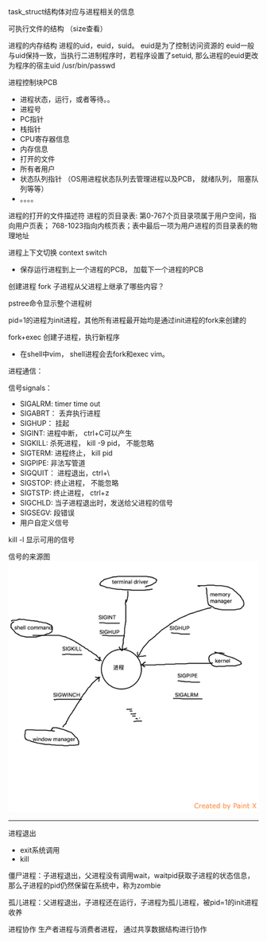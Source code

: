 task_struct结构体对应与进程相关的信息

可执行文件的结构 （size查看）

进程的内存结构
进程的uid，euid，suid。
euid是为了控制访问资源的
euid一般与uid保持一致，当执行二进制程序时，若程序设置了setuid, 那么进程的euid更改为程序的宿主uid
/usr/bin/passwd


进程控制块PCB
+ 进程状态，运行，或者等待。。
+ 进程号
+ PC指针
+ 栈指针
+ CPU寄存器信息
+ 内存信息
+ 打开的文件
+ 所有者用户
+ 状态队列指针 （OS用进程状态队列去管理进程以及PCB， 就绪队列， 阻塞队列等等）
+ 。。。。

进程的打开的文件描述符
进程的页目录表: 第0-767个页目录项属于用户空间，指向用户页表； 768-1023指向内核页表；表中最后一项为用户进程的页目录表的物理地址


进程上下文切换 context switch
+ 保存运行进程到上一个进程的PCB， 加载下一个进程的PCB

创建进程 fork 子进程从父进程上继承了哪些内容？


pstree命令显示整个进程树

pid=1的进程为init进程，其他所有进程最开始均是通过init进程的fork来创建的



fork+exec 创建子进程，执行新程序
+ 在shell中vim， shell进程会去fork和exec vim。

进程通信：

信号signals：

+ SIGALRM:  timer time out
+ SIGABRT： 丢弃执行进程
+ SIGHUP： 挂起
+ SIGINT: 进程中断， ctrl+C可以产生
+ SIGKILL: 杀死进程， kill -9 pid， 不能忽略
+ SIGTERM: 进程终止， kill pid
+ SIGPIPE: 非法写管道
+ SIGQUIT： 进程退出，ctrl+\
+ SIGSTOP: 终止进程， 不能忽略
+ SIGTSTP: 终止进程， ctrl+z
+ SIGCHLD: 当子进程退出时，发送给父进程的信号
+ SIGSEGV: 段错误
+ 用户自定义信号

kill -l 显示可用的信号

信号的来源图
![image](signal_source.png)

---

进程退出
+ exit系统调用
+ kill

僵尸进程：子进程退出，父进程没有调用wait，waitpid获取子进程的状态信息，那么子进程的pid仍然保留在系统中，称为zombie

孤儿进程：父进程退出，子进程还在运行，子进程为孤儿进程，被pid=1的init进程收养

进程协作
生产者进程与消费者进程， 通过共享数据结构进行协作
